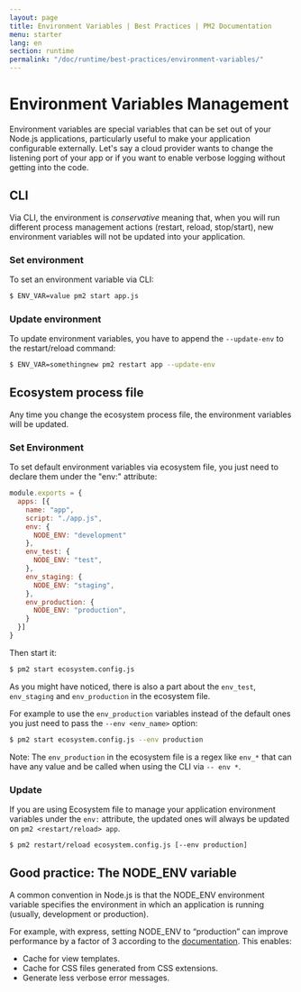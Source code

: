 ```yaml
---
layout: page
title: Environment Variables | Best Practices | PM2 Documentation
menu: starter
lang: en
section: runtime
permalink: "/doc/runtime/best-practices/environment-variables/"
---
```


# Environment Variables Management

Environment variables are special variables that can be set out of your Node.js applications, particularly useful to make your application configurable externally. Let's say a cloud provider wants to change the listening port of your app or if you want to enable verbose logging without getting into the code.

## CLI

Via CLI, the environment is *conservative*  meaning that, when you will run different process management actions (restart, reload, stop/start), new environment variables will not be updated into your application.

### Set environment

To set an environment variable via CLI:

```bash
$ ENV_VAR=value pm2 start app.js
```

### Update environment

To update environment variables, you have to append the `--update-env` to the restart/reload command:

```bash
$ ENV_VAR=somethingnew pm2 restart app --update-env
```

## Ecosystem process file

Any time you change the ecosystem process file, the environment variables will be updated.

### Set Environment

To set default environment variables via ecosystem file, you just need to declare them under the "env:" attribute:

```javascript
module.exports = {
  apps: [{
    name: "app",
    script: "./app.js",
    env: {
      NODE_ENV: "development"
    },
    env_test: {
      NODE_ENV: "test",
    },
    env_staging: {
      NODE_ENV: "staging",
    },
    env_production: {
      NODE_ENV: "production",
    }
  }]
}
```

Then start it:

```bash
$ pm2 start ecosystem.config.js
```

As you might have noticed, there is also a part about the `env_test`, `env_staging` and `env_production` in the ecosystem file.

For example to use the `env_production` variables instead of the default ones you just need to pass the `--env <env_name>` option:

```bash
$ pm2 start ecosystem.config.js --env production
```

Note: The `env_production` in the ecosystem file is a regex like `env_*` that can have any value and be called when using the CLI via `-- env *`.

### Update

If you are using Ecosystem file to manage your application environment variables under the `env:` attribute, the updated ones will always be updated on `pm2 <restart/reload> app`.

```bash
$ pm2 restart/reload ecosystem.config.js [--env production]
```

## Good practice: The NODE_ENV variable

A common convention in Node.js is that the NODE_ENV environment variable specifies the environment in which an application is running (usually, development or production).

For example, with express, setting NODE_ENV to “production” can improve performance by a factor of 3 according to the [documentation](https://expressjs.com/doc/advanced/best-practice-performance.html#set-node_env-to-production). This enables:
- Cache for view templates.
- Cache for CSS files generated from CSS extensions.
- Generate less verbose error messages.
